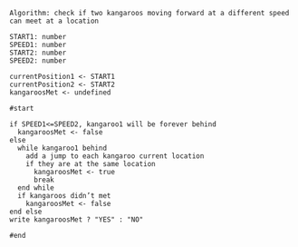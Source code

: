     Algorithm: check if two kangaroos moving forward at a different speed can meet at a location

    START1: number
    SPEED1: number
    START2: number
    SPEED2: number

    currentPosition1 <- START1
    currentPosition2 <- START2
    kangaroosMet <- undefined

    #start

    if SPEED1<=SPEED2, kangaroo1 will be forever behind
      kangaroosMet <- false
    else
      while kangaroo1 behind
        add a jump to each kangaroo current location
        if they are at the same location
          kangaroosMet <- true
          break
      end while
      if kangaroos didn’t met
        kangaroosMet <- false
    end else
    write kangaroosMet ? "YES" : "NO"

    #end
